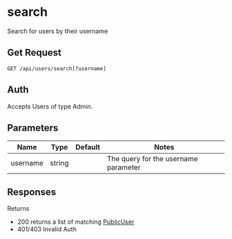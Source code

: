 # search
Search for users by their username
## Get Request

`GET /api/users/search[?username]`

## Auth
Accepts Users of type Admin. </br>

## Parameters

|Name|Type|Default|Notes|
|---|---|---|---|
|username|string||The query for the username parameter|

## Responses
Returns 
- 200 returns a list of matching [PublicUser](models/PublicUser)
- 401/403 Invalid Auth
